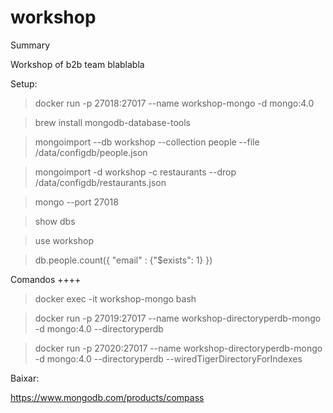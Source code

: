 # workshop

Summary

Workshop of b2b team blablabla


Setup:

> docker run -p 27018:27017 --name workshop-mongo -d mongo:4.0

> brew install mongodb-database-tools

> mongoimport --db workshop --collection people --file /data/configdb/people.json

> mongoimport -d workshop -c restaurants --drop /data/configdb/restaurants.json

> mongo --port 27018

> show dbs

> use workshop

> db.people.count({ "email" : {"$exists": 1} })

Comandos ++++

> docker exec -it workshop-mongo bash

> docker run -p 27019:27017 --name workshop-directoryperdb-mongo -d mongo:4.0 --directoryperdb

> docker run -p 27020:27017 --name workshop-directoryperdb-mongo -d mongo:4.0 --directoryperdb --wiredTigerDirectoryForIndexes

Baixar:

https://www.mongodb.com/products/compass
